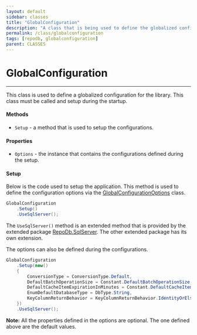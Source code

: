 ```yaml
---
layout: default
sidebar: classes
title: "GlobalConfiguration"
description: "A class that is being used to define the globalized configurations for the library."
permalink: /class/globalconfiguration
tags: [repodb, globalconfiguration]
parent: CLASSES
---
```


# GlobalConfiguration

---

This class is used to define a globalized configuration for the library. This class must be called and setup during the startup.

#### Methods

- `Setup` - a method that is used to setup the configurations.

#### Properties

- `Options` - the instance that contains the configurations defined during the setup.

#### Setup

Below is the code used to setup the application. This method is used to define the configuration options via the [GlobalConfigurationOptions](/class/globalconfigurationoptions) class.

```csharp
GlobalConfiguration
    .Setup()
    .UseSqlServer();
```

The `UseSqlServer()` method is an extended method that is provided by the extended package [RepoDb.SqlServer](https://www.nuget.org/packages/RepoDb.SqlServer). The other extended package has its own extension.

The options can also be defined during the configurations.

```csharp
GlobalConfiguration
    .Setup(new()
    {
        ConversionType = ConversionType.Default,
        DefaultBatchOperationSize = Constant.DefaultBatchOperationSize,
        DefaultCacheItemExpirationInMinutes = Constant.DefaultCacheItemExpirationInMinutes,
        EnumDefaultDatabaseType = DbType.String,
        KeyColumnReturnBehavior = KeyColumnReturnBehavior.IdentityOrElsePrimary
    })
    .UseSqlServer();
```

**Note:** All the properties defined in the options are optional. The one defined above are the default values.